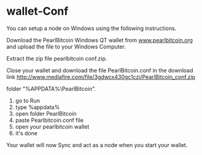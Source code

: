 # wallet-Conf
You can setup a node on Windows using the following instructions.

Download the PearlBitcoin Windows QT wallet from www.pearlbitcoin.org and upload the file to your Windows Computer.


Extract the zip file pearlbitcoin conf.zip. 

Close your wallet and download the file PearlBitcoin.conf in the download link http://www.mediafire.com/file/3gdwcx430gc1czj/PearlBitcoin_conf.zip

folder "%APPDATA%\PearlBitcoin\".

1. go to Run
2. type %appdata%
3. open folder PearlBitcoin
4. paste Pearlbitcoin.conf file
5. open your pearlbitcoin wallet 
6. it's done


Your wallet will now Sync and act as a node when you start your wallet.

